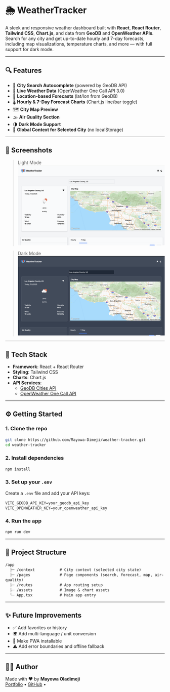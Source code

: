 # 🌦️ WeatherTracker

A sleek and responsive weather dashboard built with **React**, **React Router**, **Tailwind CSS**, **Chart.js**, and data from **GeoDB** and **OpenWeather APIs**. Search for any city and get up-to-date hourly and 7-day forecasts, including map visualizations, temperature charts, and more — with full support for dark mode.

---

## 🔍 Features

- 🔎 **City Search Autocomplete** (powered by GeoDB API)
- 📍 **Live Weather Data** (OpenWeather One Call API 3.0)
- 🧭 **Location-based Forecasts** (lat/lon from GeoDB)
- 🌡️ **Hourly & 7-Day Forecast Charts** (Chart.js line/bar toggle)
- 🗺️ **City Map Preview**
- 🌫️ **Air Quality Section**
- 🌗 **Dark Mode Support**
- 💾 **Global Context for Selected City** (no localStorage)

---

## 📸 Screenshots

> Light Mode  
> ![WeatherTracker Light Mode](public/assets/lightmode.png)

> Dark Mode  
> ![WeatherTracker Dark Mode](public/assets/darkmode.png)

---

## 🧠 Tech Stack

- **Framework**: React + React Router
- **Styling**: Tailwind CSS
- **Charts**: Chart.js
- **API Services**:
  - [GeoDB Cities API](https://rapidapi.com/wirefreethought/api/geodb-cities)
  - [OpenWeather One Call API](https://openweathermap.org/api/one-call-3)

---

## ⚙️ Getting Started

### 1. Clone the repo

```bash
git clone https://github.com/Mayowa-Dimeji/weather-tracker.git
cd weather-tracker
```

### 2. Install dependencies

```bash
npm install
```

### 3. Set up your `.env`

Create a `.env` file and add your API keys:

```env
VITE_GEODB_API_KEY=your_geodb_api_key
VITE_OPENWEATHER_KEY=your_openweather_api_key
```

### 4. Run the app

```bash
npm run dev
```

---

## 📁 Project Structure

```
/app
  ├─ /context           # City context (selected city state)
  ├─ /pages             # Page components (search, forecast, map, air-quality)
  ├─ /routes            # App routing setup
  ├─ /assets            # Image & chart assets
  └─ App.tsx            # Main app entry
```

---

## ✨ Future Improvements

- ✅ Add favorites or history
- 🌍 Add multi-language / unit conversion
- 📲 Make PWA installable
- ⚠️ Add error boundaries and offline fallback

---

## 🧑‍💻 Author

Made with ❤️ by **Mayowa Oladimeji**  
[Portfolio](https://my-portfolio-gamma-bay-50.vercel.app/) • [GitHub](https://github.com/Mayowa-Dimeji/weather-tracker.git) •

